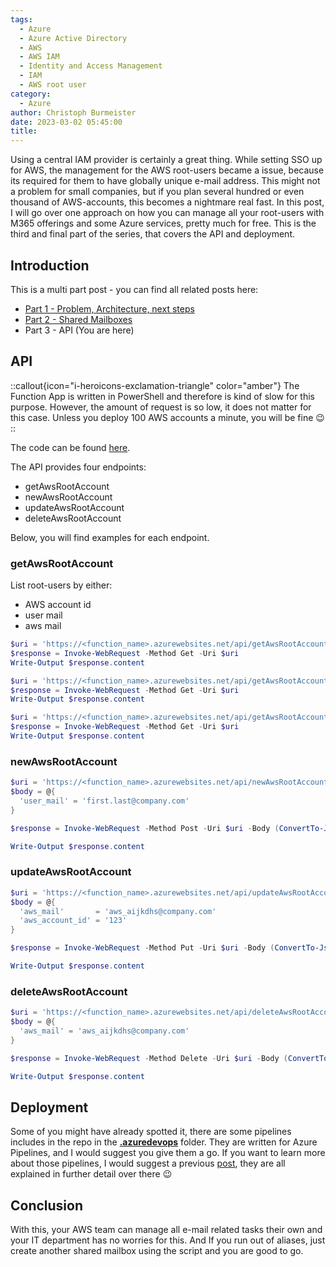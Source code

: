```yaml
---
tags:
  - Azure
  - Azure Active Directory
  - AWS
  - AWS IAM
  - Identity and Access Management
  - IAM
  - AWS root user
category:
  - Azure
author: Christoph Burmeister
date: 2023-03-02 05:45:00
title:
---
```


Using a central IAM provider is certainly a great thing. While setting SSO up for AWS, the management for the AWS root-users became a issue, because its required for them to have globally unique e-mail address. This might not a problem for small companies, but if you plan several hundred or even thousand of AWS-accounts, this becomes a nightmare real fast. In this post, I will go over one approach on how you can manage all your root-users with M365 offerings and some Azure services, pretty much for free.
This is the third and final part of the series, that covers the API and deployment.

<!-- more -->
<!-- toc -->

## Introduction

This is a multi part post - you can find all related posts here:

- [Part 1 - Problem, Architecture, next steps](/aws-root-account-management-for-sso-using-azure-active-directory-part-1)
- [Part 2 - Shared Mailboxes](/aws-root-account-management-for-sso-using-azure-active-directory-part-2)
- Part 3 - API (You are here)

## API

::callout{icon="i-heroicons-exclamation-triangle" color="amber"}
The Function App is written in PowerShell and therefore is kind of slow for this purpose. However, the amount of request is so low, it does not matter for this case. Unless you deploy 100 AWS accounts a minute, you will be fine :wink:
::

The code can be found [here](https://github.com/chrburmeister/aws-root-user-management-api/tree/main/function_app/aws_root_account_mail_mgmt).

The API provides four endpoints:

- getAwsRootAccount
- newAwsRootAccount
- updateAwsRootAccount
- deleteAwsRootAccount

Below, you will find examples for each endpoint.

### getAwsRootAccount

List root-users by either:

- AWS account id
- user mail
- aws mail

```powershell
$uri = 'https://<function_name>.azurewebsites.net/api/getAwsRootAccount?code=<auth code>&aws_account_id=12345'
$response = Invoke-WebRequest -Method Get -Uri $uri
Write-Output $response.content

$uri = 'https://<function_name>.azurewebsites.net/api/getAwsRootAccount?code=<auth code>&user_mail=first.last@comany.com'
$response = Invoke-WebRequest -Method Get -Uri $uri
Write-Output $response.content

$uri = 'https://<function_name>.azurewebsites.net/api/getAwsRootAccount?code=<auth code>&aws_mail=first.last@comany.com'
$response = Invoke-WebRequest -Method Get -Uri $uri
Write-Output $response.content
```

### newAwsRootAccount

```powershell
$uri = 'https://<function_name>.azurewebsites.net/api/newAwsRootAccount?code=<auth code>'
$body = @{
  'user_mail' = 'first.last@company.com'
}

$response = Invoke-WebRequest -Method Post -Uri $uri -Body (ConvertTo-Json -InputObject $body)

Write-Output $response.content
```

### updateAwsRootAccount

```powershell
$uri = 'https://<function_name>.azurewebsites.net/api/updateAwsRootAccount?code=<auth code>'
$body = @{
  'aws_mail'       = 'aws_aijkdhs@company.com'
  'aws_account_id' = '123'
}

$response = Invoke-WebRequest -Method Put -Uri $uri -Body (ConvertTo-Json -InputObject $body)

Write-Output $response.content
```

### deleteAwsRootAccount

```powershell
$uri = 'https://<function_name>.azurewebsites.net/api/deleteAwsRootAccount?code=<auth code>'
$body = @{
  'aws_mail' = 'aws_aijkdhs@company.com'
}

$response = Invoke-WebRequest -Method Delete -Uri $uri -Body (ConvertTo-Json -InputObject $body)

Write-Output $response.content
```

## Deployment

Some of you might have already spotted it, there are some pipelines includes in the repo in the [**.azuredevops**](https://github.com/chrburmeister/aws-root-user-management-api/tree/main/.azuredevops) folder. They are written for Azure Pipelines, and I would suggest you give them a go.
If you want to learn more about those pipelines, I would suggest a previous [post](https://itinsights.org/Terraform-Ecosystem-Pipelines), they are all explained in further detail over there :wink:

## Conclusion

With this, your AWS team can manage all e-mail related tasks their own and your IT department has no worries for this. And If you run out of aliases, just create another shared mailbox using the script and you are good to go.
